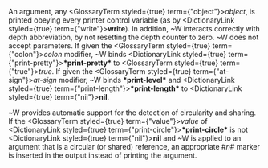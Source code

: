  



An argument, any <GlossaryTerm styled={true} term={"object"}><i>object</i></GlossaryTerm>, is printed obeying every printer control variable (as by <DictionaryLink styled={true} term={"write"}><b>write</b></DictionaryLink>). In addition, &#126;W interacts correctly with depth abbreviation, by not resetting the depth counter to zero. &#126;W does not accept parameters. If given the <GlossaryTerm styled={true} term={"colon"}><i>colon</i></GlossaryTerm> modifier, &#126;W binds <DictionaryLink styled={true} term={"print-pretty"}><b>\*print-pretty\*</b></DictionaryLink> to <GlossaryTerm styled={true} term={"true"}><i>true</i></GlossaryTerm>. If given the <GlossaryTerm styled={true} term={"at-sign"}><i>at-sign</i></GlossaryTerm> modifier, &#126;W binds **\*print-level\*** and <DictionaryLink styled={true} term={"print-length"}><b>\*print-length\*</b></DictionaryLink> to <DictionaryLink styled={true} term={"nil"}><b>nil</b></DictionaryLink>. 



&#126;W provides automatic support for the detection of circularity and sharing. If the <GlossaryTerm styled={true} term={"value"}><i>value</i></GlossaryTerm> of <DictionaryLink styled={true} term={"print-circle"}><b>\*print-circle\*</b></DictionaryLink> is not <DictionaryLink styled={true} term={"nil"}><b>nil</b></DictionaryLink> and &#126;W is applied to an argument that is a circular (or shared) reference, an appropriate #*n*# marker is inserted in the output instead of printing the argument. 



